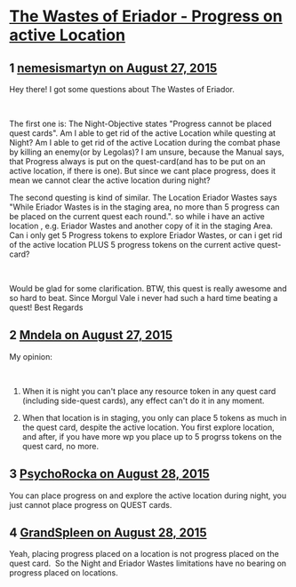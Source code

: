 # [The Wastes of Eriador - Progress on active Location](https://community.fantasyflightgames.com/topic/186368-the-wastes-of-eriador-progress-on-active-location/)

## 1 [nemesismartyn on August 27, 2015](https://community.fantasyflightgames.com/topic/186368-the-wastes-of-eriador-progress-on-active-location/?do=findComment&comment=1759157)

Hey there!
I got some questions about The Wastes of Eriador.

 

The first one is: The Night-Objective states "Progress cannot be placed quest cards". Am I able to get rid of the active Location while questing at Night? Am I able to get rid of the active Location during the combat phase by killing an enemy(or by Legolas)? I am unsure, because the Manual says, that Progress always is put on the quest-card(and has to be put on an active location, if there is one). But since we cant place progress, does it mean we cannot clear the active location during night?
 

The second questing is kind of similar. The Location Eriador Wastes says "While Eriador Wastes is in the staging area, no more than 5 progress can be placed on the current quest each round.". so while i have an active location , e.g. Eriador Wastes and another copy of it in the staging Area. Can i only get 5 Progress tokens to explore Eriador Wastes, or can i get rid of the active location PLUS 5 progress tokens on the current active quest-card?
 

 

Would be glad for some clarification. BTW, this quest is really awesome and so hard to beat. Since Morgul Vale i never had such a hard time beating a quest!
Best Regards

## 2 [Mndela on August 27, 2015](https://community.fantasyflightgames.com/topic/186368-the-wastes-of-eriador-progress-on-active-location/?do=findComment&comment=1759210)

My opinion:

 

1. When it is night you can't place any resource token in any quest card (including side-quest cards), any effect can't do it in any moment.

2. When that location is in staging, you only can place 5 tokens as much in the quest card, despite the active location. You first explore location, and after, if you have more wp you place up to 5 progrss tokens on the quest card, no more.

## 3 [PsychoRocka on August 28, 2015](https://community.fantasyflightgames.com/topic/186368-the-wastes-of-eriador-progress-on-active-location/?do=findComment&comment=1759604)

You can place progress on and explore the active location during night, you just cannot place progress on QUEST cards.

## 4 [GrandSpleen on August 28, 2015](https://community.fantasyflightgames.com/topic/186368-the-wastes-of-eriador-progress-on-active-location/?do=findComment&comment=1760011)

Yeah, placing progress placed on a location is not progress placed on the quest card.  So the Night and Eriador Wastes limitations have no bearing on progress placed on locations.

